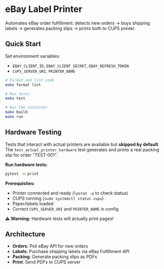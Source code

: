 # eBay Label Printer

Automates eBay order fulfillment: detects new orders → buys shipping labels → generates packing slips → prints both to CUPS printer.

## Quick Start

Set environment variables:
- `EBAY_CLIENT_ID`, `EBAY_CLIENT_SECRET`, `EBAY_REFRESH_TOKEN`
- `CUPS_SERVER_URI`, `PRINTER_NAME`

```bash
# Format and lint code
make format lint

# Run tests
make test

# Run the container
make build
make run
```

## Hardware Testing

Tests that interact with actual printers are available but **skipped by default**. The `test_actual_printer_hardware` test generates and prints a real packing slip for order "TEST-001".

**Run hardware tests:**
```bash
pytest -m print
```

**Prerequisites:**
- Printer connected and ready (`lpstat -p` to check status)
- CUPS running (`sudo systemctl status cups`)
- Paper/labels loaded
- Correct `CUPS_SERVER_URI` and `PRINTER_NAME` in config

⚠️ **Warning:** Hardware tests will actually print pages!

## Architecture

- **Orders**: Poll eBay API for new orders
- **Labels**: Purchase shipping labels via eBay Fulfillment API  
- **Packing**: Generate packing slips as PDFs
- **Print**: Send PDFs to CUPS server
